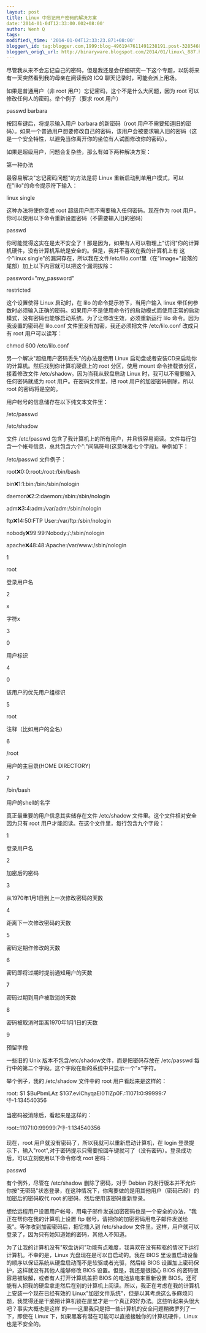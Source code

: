 ```yaml
--- 
layout: post 
title: Linux 中忘记用户密码的解决方案 
date:'2014-01-04T12:33:00.002+08:00' 
author: Wenh Q
tags:
modified\_time: '2014-01-04T12:33:23.871+08:00' 
blogger\_id: tag:blogger.com,1999:blog-4961947611491238191.post-328546859907810913
blogger\_orig\_url: http://binaryware.blogspot.com/2014/01/linux\_887.html
---
```

尽管我从来不会忘记自己的密码，但是我还是会仔细研究一下这个专题，以防将来有一天突然看到我的母亲在阅读我的
ICQ 聊天记录时，可能会派上用场。





如果是普通用户（非 root 用户）忘记密码，这个不是什么大问题，因为 root
可以修改任何人的密码。举个例子（要求 root 用户）



passwd barbara



按回车键后，将提示输入用户 barbara 的新密码（root
用户不需要知道旧的密码）。如果一个普通用户想要修改自己的密码，该用户会被要求输入旧的密码（这是一个安全特性，以避免当你离开你的坐位有人试图修改你的密码）。



如果是超级用户，问题会复杂些，那么有如下两种解决方案：



第一种办法



最容易解决"忘记密码问题"的方法是将 Linux
重新启动到单用户模式，可以在"lilo"的命令提示符下输入：



linux single



这种办法将使你变成 root 超级用户而不需要输入任何密码。现在作为 root
用户，你可以使用以下命令重新设置密码（不需要输入旧的密码）



passwd



你可能觉得这实在是太不安全了！那是因为，如果有人可以物理上"访问"你的计算机硬件，没有计算机系统是安全的。但是，我并不喜欢在我的计算机上有
这个"linux
single"的漏洞存在，所以我在文件/etc/lilo.conf里（在"image="段落的尾部）加上以下内容就可以把这个漏洞拔除：



password="my\_password"

restricted



这个设置使得 Linux 启动时，在 lilo 的命令提示符下，当用户输入 linux
带任何参数时必须输入正确的密码。如果用户不是使用命令行的启动模式而使用正常的启动模式，没有密码也能够启动系统。为了让修改生效，必须重新运行
lilo 命令。因为我设置的密码在 lilo.conf 文件里没有加密，我还必须把文件
/etc/lilo.conf 改成只有 root 用户可以读写：



chmod 600 /etc/lilo.conf















另一个解决"超级用户密码丢失"的办法是使用 Linux
启动盘或者安装CD来启动你的计算机。然后找到你计算机硬盘上的 root
分区，使用 mount 命令挂载该分区，接着修改文件
/etc/shadow。因为当我从软盘启动 Linux 时，我可以不需要输入任何密码就成为
root 用户。在密码文件里，把 root 用户的加密密码删除，所以 root
的密码将是空的。



用户帐号的信息储存在以下纯文本文件里：



/etc/passwd

/etc/shadow



文件 /etc/passwd
包含了我计算机上的所有用户，并且很容易阅读。文件每行包含一个帐号信息，总共包含六个":"间隔符号(这意味着七个字段)。举例如下：



/etc/passwd 文件例子：



root:x:0:0:root:/root:/bin/bash

bin:x:1:1:bin:/bin:/sbin/nologin

daemon:x:2:2:daemon:/sbin:/sbin/nologin

adm:x:3:4:adm:/var/adm:/sbin/nologin

ftp:x:14:50:FTP User:/var/ftp:/sbin/nologin

nobody:x:99:99:Nobody:/:/sbin/nologin

apache:x:48:48:Apache:/var/www:/sbin/nologin







1



root



登录用户名





2



x



字符x





3



0



用户标识





4



0



该用户的优先用户组标识





5



root



注释（比如用户的全名）





6



/root



用户的主目录(HOME DIRECTORY)





7



/bin/bash



用户的shell的名字











真正最重要的用户信息其实储存在文件 /etc/shadow
文件里。这个文件相对安全因为只有 root
用户才能阅读。在这个文件里，每行包含九个字段：







1



登录用户名





2



加密后的密码





3



从1970年1月1日到上一次修改密码的天数





4



距离下一次修改密码的天数





5



密码定期作修改的天数





6



密码即将过期时提前通知用户的天数





7



密码过期到用户被取消的天数





8



密码被取消时距离1970年1月1日的天数





9



预留字段





一些旧的 Unix 版本不包含/etc/shadow文件，而是把密码存放在 /etc/passwd
每行中的第二个字段。这个字段在新的系统中只显示一个"x"字符。



举个例子，我的 /etc/shadow 文件中的 root 用户看起来是这样的：



root:
$1
$BuPbmLAz
$1G7.evIChyqaEI0TlZp0F.:11071:0:99999:7:-1:-1:134540356



当密码被消除后，看起来是这样的：



root::11071:0:99999:7:-1:-1:134540356



现在，root 用户就没有密码了，所以我就可以重新启动计算机，在 login
登录提示下，输入"root",对于密码提示只需要按回车键就可了（没有密码）。登录成功后，可以立刻使用以下命令修改
root 密码：



passwd



有个例外，尽管在 /etc/shadow 删除了密码，对于 Debian
的发行版本并不允许你按"无密码"状态登录，在这种情况下，你需要做的是用其他用户（密码已经）的加密后的密码取代
root 的密码，然后使用该密码重新登录。



想给远程用户设置用户帐号，用电子邮件发送加密密码也是一个安全的办法，"我正在帮你在我的计算机上设置
ftp
帐号，请把你的加密密码用电子邮件发送给我"。等你收到加密密码后，把它插入到
/etc/shadow
文件里。这样，用户就可以登录了，因为只有她知道她的密码，其他人不知道。



为了让我的计算机没有"软盘访问"功能有点难度，我喜欢在没有软驱的情况下运行计算机。不幸的是，Linux
光盘现在是可以自启动的。我在 BIOS
里设置启动设备的顺序以保证系统从硬盘启动而不是软驱或者光驱，然后给 BIOS
设置加上密码保护，这样就没有其他人能够修改 BIOS 设置。但是，我还是很担心
BIOS 的密码很容易被破解，或者有人打开计算机盖把 BIOS
的电池放电来重新设置
BIOS。还可能有人把我的硬盘拿走然后在别的计算机上阅读。所以，我正在考虑在我的计算机上安装一个现在已经有效的
Linux"加密文件系统"，但是以其考虑这么多麻烦问题，我觉得还是干脆把计算机锁在屋里才是一个真正的好办法。这些听起来头很大吧？事实大概也是这样
的――这里我只是把一些计算机的安全问题稍微罗列了一下，即使在 Linux
下，如果黑客有潜在可能可以直接接触你的计算机硬件，Linux 也是不安全的。
